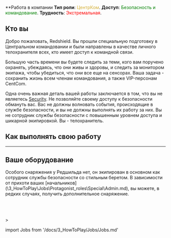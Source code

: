 **Работа в компании
**Тип роли**: <font color="#D4AF37">ЦентрКом</font>. **Доступ**: <font color="green">Безопасность и командование</font>. **Трудность**: <font color="Red">Экстремальная</font>.




## Кто вы

Добро пожаловать, Redshield. Вы прошли специальную подготовку в Центральном командовании и были направлены в качестве личного телохранителя всех, кто имеет доступ к командной связи.


Большую часть времени вы будете следить за теми, кого вам поручено охранять, убеждаясь, что они живы и здоровы, и следить за монитором экипажа, чтобы убедиться, что они все еще на сенсорах. Ваша задача - сохранить жизнь всем членам командования, а также VIP-персонам CentCom.


Одна очень важная деталь вашей работы заключается в том, что вы не являетесь [Security](\3_HowToPlay\Jobs\Security_roles\Security-Officer.md). Не позволяйте своему доступу к безопасности обмануть вас. Вас не должны волновать события, происходящие в службе безопасности, и вы не должны выполнять их работу за них. Вы не сотрудник службы безопасности с повышенным уровнем доступа и шикарной экипировкой. Вы - телохранитель.



## Как выполнять свою работу

---

## Ваше оборудование

Особого снаряжения у Редшильда нет, он экипирован в основном как сотрудник службы безопасности со стильным беретом. В зависимости от прихоти ваших [начальников] (\3_HowToPlay\Jobs\Protagonist_roles\Special\Admin.md), вы можете, в редких случаях, получить дополнительное снаряжение.

  <br/>
<br/>
<br/>>

import Jobs from '/docs/3_HowToPlay/Jobs/Jobs.md'

<Jobs />

